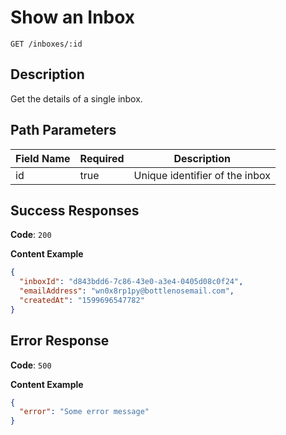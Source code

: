 # Show an Inbox

`GET /inboxes/:id`

## Description

Get the details of a single inbox.

## Path Parameters

| Field Name | Required | Description                    |
|------------|----------|--------------------------------|
| id         | true     | Unique identifier of the inbox |

## Success Responses

**Code**: `200`

**Content Example**
```json
{
  "inboxId": "d843bdd6-7c86-43e0-a3e4-0405d08c0f24",
  "emailAddress": "wn0x8rp1py@bottlenosemail.com",
  "createdAt": "1599696547782"
}
```

## Error Response

**Code**: `500`

**Content Example**
```json
{
  "error": "Some error message"
}
```